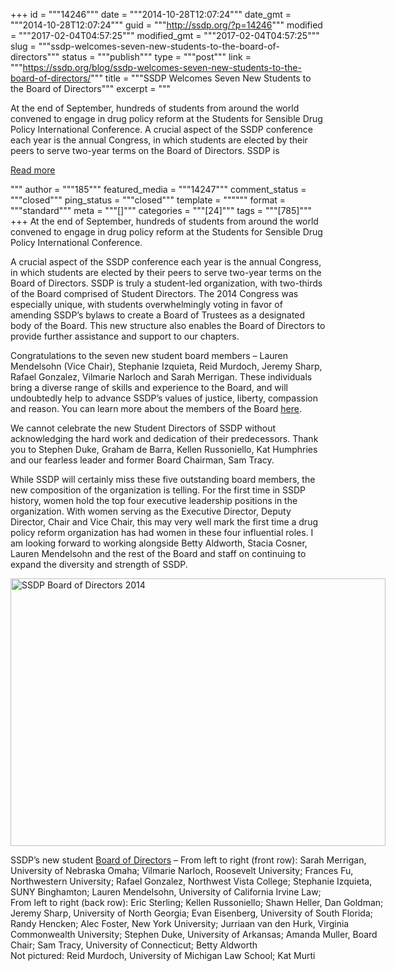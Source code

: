 +++
id = """14246"""
date = """2014-10-28T12:07:24"""
date_gmt = """2014-10-28T12:07:24"""
guid = """http://ssdp.org/?p=14246"""
modified = """2017-02-04T04:57:25"""
modified_gmt = """2017-02-04T04:57:25"""
slug = """ssdp-welcomes-seven-new-students-to-the-board-of-directors"""
status = """publish"""
type = """post"""
link = """https://ssdp.org/blog/ssdp-welcomes-seven-new-students-to-the-board-of-directors/"""
title = """SSDP Welcomes Seven New Students to the Board of Directors"""
excerpt = """<p>At the end of September, hundreds of students from around the world convened to engage in drug policy reform at the Students for Sensible Drug Policy International Conference. A crucial aspect of the SSDP conference each year is the annual Congress, in which students are elected by their peers to serve two-year terms on the Board of Directors. SSDP is</p>
<div class="h10"></div>
<p><a class="more-link2 flat" href="https://ssdp.org/blog/ssdp-welcomes-seven-new-students-to-the-board-of-directors/">Read more</a></p>
"""
author = """185"""
featured_media = """14247"""
comment_status = """closed"""
ping_status = """closed"""
template = """"""
format = """standard"""
meta = """[]"""
categories = """[24]"""
tags = """[785]"""
+++
At the end of September, hundreds of students from around the world convened to engage in drug policy reform at the Students for Sensible Drug Policy International Conference.

A crucial aspect of the SSDP conference each year is the annual Congress, in which students are elected by their peers to serve two-year terms on the Board of Directors. SSDP is truly a student-led organization, with two-thirds of the Board comprised of Student Directors. The 2014 Congress was especially unique, with students overwhelmingly voting in favor of amending SSDP’s bylaws to create a Board of Trustees as a designated body of the Board. This new structure also enables the Board of Directors to provide further assistance and support to our chapters.

Congratulations to the seven new student board members – Lauren Mendelsohn (Vice Chair), Stephanie Izquieta, Reid Murdoch, Jeremy Sharp, Rafael Gonzalez, Vilmarie Narloch and Sarah Merrigan. These individuals bring a diverse range of skills and experience to the Board, and will undoubtedly help to advance SSDP’s values of justice, liberty, compassion and reason. You can learn more about the members of the Board <a title="SSDP Board of Directors" href="http://ssdp.org/about/board/" target="_blank">here</a>.

We cannot celebrate the new Student Directors of SSDP without acknowledging the hard work and dedication of their predecessors. Thank you to Stephen Duke, Graham de Barra, Kellen Russoniello, Kat Humphries and our fearless leader and former Board Chairman, Sam Tracy.

While SSDP will certainly miss these five outstanding board members, the new composition of the organization is telling. For the first time in SSDP history, women hold the top four executive leadership positions in the organization. With women serving as the Executive Director, Deputy Director, Chair and Vice Chair, this may very well mark the first time a drug policy reform organization has had women in these four influential roles. I am looking forward to working alongside Betty Aldworth, Stacia Cosner, Lauren Mendelsohn and the rest of the Board and staff on continuing to expand the diversity and strength of SSDP.

<div id="attachment_14247" style="width: 610px" class="wp-caption aligncenter"><a href="http://ssdp.org/assets/10710800_10152725359785767_4715600202384031334_n1.jpg"><img class="wp-image-14247" src="http://ssdp.org/assets/10710800_10152725359785767_4715600202384031334_n1.jpg" alt="SSDP Board of Directors 2014" width="600" height="428" /></a><p class="wp-caption-text">SSDP&#8217;s new student <a href="http://ssdp.org/about/board/" target="_blank">Board of Directors</a> &#8211; From left to right (front row): Sarah Merrigan, University of Nebraska Omaha; Vilmarie Narloch, Roosevelt University; Frances Fu, Northwestern University; Rafael Gonzalez, Northwest Vista College; Stephanie Izquieta, SUNY Binghamton; Lauren Mendelsohn, University of California Irvine Law;<br /> From left to right (back row): Eric Sterling; Kellen Russoniello; Shawn Heller, Dan Goldman; Jeremy Sharp, University of North Georgia; Evan Eisenberg, University of South Florida; Randy Hencken; Alec Foster, New York University; Jurriaan van den Hurk, Virginia Commonwealth University; Stephen Duke, University of Arkansas; Amanda Muller, Board Chair; Sam Tracy, University of Connecticut; Betty Aldworth<br /> Not pictured: Reid Murdoch, University of Michigan Law School; Kat Murti</p></div>

&nbsp;
